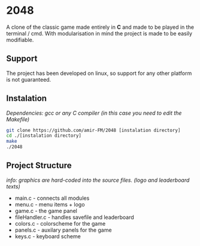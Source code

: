 # 2048

A clone of the classic game made entirely in **C** and made to be played in the terminal / cmd. With modularisation in mind the project is made to be easily modifiable.

## Support

The project has been developed on linux, so support for any other platform is not guaranteed.

## Instalation

*Dependencies: gcc or any C compiler (in this case you need to edit the Makefile)*

``` sh
git clone https://github.com/amir-FM/2048 [instalation directory]
cd ./[instalation directory]
make
./2048
```

## Project Structure

*info: graphics are hard-coded into the source files. (logo and leaderboard texts)*

- main.c - connects all modules
- menu.c - menu items + logo
- game.c - the game panel
- fileHandler.c - handles savefile and leaderboard
- colors.c - colorscheme for the game
- panels.c - auxilary panels for the game
- keys.c - keyboard scheme
